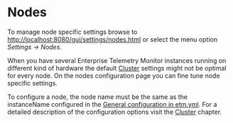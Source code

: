 # Nodes

To manage node specific settings browse to <http://localhost:8080/gui/settings/nodes.html> or select the menu option *Settings -> Nodes*.

When you have several Enterprise Telemetry Monitor instances running on different kind of hardware the default [Cluster](cluster.md) settings might not be optimal for every node.
On the nodes configuration page you can fine tune node specific settings.

To configure a node, the node name must be the same as the instanceName configured in the [General configuration in etm.yml](../setup/node-configuration.md#general-configuration-in-etm-yml).
For a detailed description of the configuration options visit the [Cluster](cluster.md) chapter.